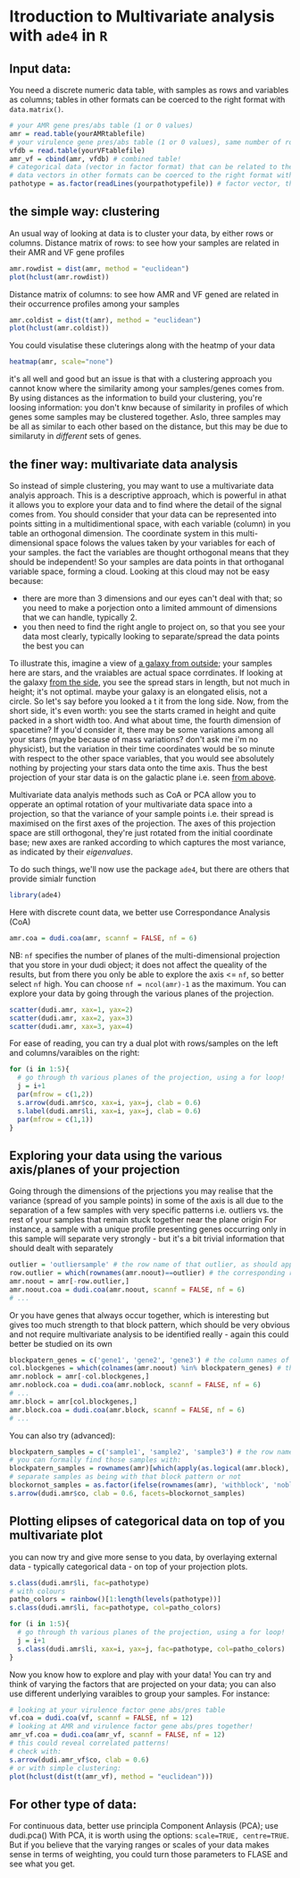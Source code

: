 # Itroduction to Multivariate analysis with `ade4` in `R`

## Input data: 
You need a discrete numeric data table, with samples as rows and variables as columns; tables in other formats can be coerced to the right format with `data.matrix()`.
```r
# your AMR gene pres/abs table (1 or 0 values)
amr = read.table(yourAMRtablefile)
# your virulence gene pres/abs table (1 or 0 values), same number of rows as AMR table
vfdb = read.table(yourVFtablefile) 
amr_vf = cbind(amr, vfdb) # combined table!
# categorical data (vector in factor format) that can be related to the above
# data vectors in other formats can be coerced to the right format with as.factor()
pathotype = as.factor(readLines(yourpathotypefile)) # factor vector, the same length as number of rows of AMR table
```

## the simple way: clustering 
An usual way of looking at data is to cluster your data, by either rows or columns.
Distance matrix of rows: to see how your samples are related in their AMR and VF gene profiles
```r
amr.rowdist = dist(amr, method = "euclidean")
plot(hclust(amr.rowdist))
```
Distance matrix of columns: to see how AMR and VF gened are related in their occurrence profiles among your samples 
```r
amr.coldist = dist(t(amr), method = "euclidean")
plot(hclust(amr.coldist))
```
You could visulatise these cluterings along with the heatmp of your data
```r
heatmap(amr, scale="none")
```
it's all well and good but an issue is that with a clustering approach you cannot know where the similarity among your samples/genes comes from. By using distances as the information to build your clustering, you're loosing information: you don't knw because of similarity in profiles of which genes some samples may be clustered together. Aslo, three samples may be all as similar to each other based on the distance, but this may be due to similaruty in _different_ sets of genes.

## the finer way: multivariate data analysis
So instead of simple clustering, you may want to use a multivariate data analyis approach.
This is a descriptive approach, which is powerful in athat it allows you to explore your data and to find where the detail of the signal comes from.
You should consider that your data can be represented into points sitting in a multidimentional space, with each variable (column) in you table an orthogonal dimension. The coordinate system in this multi-dimensional space folows the values taken by your variables for each of your samples. the fact the variables are thought orthogonal means that they should be independent!
So your samples are data points in that orthoganal variable space, forming a cloud. Looking at this cloud may not be easy because:
- there are more than 3 dimensions and our eyes can't deal with that; so you need to make a porjection onto a limited ammount of dimensions that we can handle, typically 2.
- you then need to find the right angle to project on, so that you see your data most clearly, typically looking to separate/spread the data points the best you can

To illustrate this, imagine a view of [a galaxy from outside](illustrations/1920px-Andromeda_Galaxy_(with_h-alpha).jpg); your samples here are stars, and the vraiables are actual space corrdinates. If looking at the galaxy [from the side](illustrations/potw1305a.jpg), you see the spread stars in length, but not much in height; it's not optimal. maybe your galaxy is an elongated elisis, not a circle. So let's say before you looked a t it from the long side. Now, from the short side, it's even worth: you see the starts cramed in height and quite packed in a short width too. And what about time, the fourth dimension of spacetime? If you'd consider it, there may be some variations among all your stars (maybe because of mass variations? don't ask me i'm no physicist), but the variation in their time coordinates would be so minute  with respect to the other space variables, that you would see absolutely nothing by projecting your stars data onto the time axis. Thus the best projection of your star data is on the galactic plane i.e. seen [from above](illustrations/milkywayfromtop.png).

Multivariate data analyis methods such as CoA or PCA allow you to opperate an optimal rotation of your multivariate data space into a projection, so that the variance of your sample points i.e. their spread is maximised on the first axes of the projection. The axes of this projection space are still orthogonal, they're just rotated from the initial coordinate base; new axes are ranked according to which captures the most variance, as indicated by their _eigenvalues_. 

To do such things, we'll now use the package `ade4`, but there are others that provide simialr function
```r
library(ade4)
```
Here with discrete count data, we better use Correspondance Analysis (CoA)
```r
amr.coa = dudi.coa(amr, scannf = FALSE, nf = 6)
```
NB: `nf` specifies the number of planes of the multi-dimensional projection that you store in your dudi object; it does not affect the queality of the results, but from there you only be able to explore the axis <= `nf`, so better select `nf` high. You can choose `nf = ncol(amr)-1` as the maximum.
You can explore your data by going through the various planes of the projection.
```r
scatter(dudi.amr, xax=1, yax=2)
scatter(dudi.amr, xax=2, yax=3)
scatter(dudi.amr, xax=3, yax=4)
```

For ease of reading, you can try a dual plot with rows/samples on the left and columns/varaibles on the right:
```r
for (i in 1:5){
  # go through th various planes of the projection, using a for loop!
  j = i+1
  par(mfrow = c(1,2))
  s.arrow(dudi.amr$co, xax=i, yax=j, clab = 0.6)
  s.label(dudi.amr$li, xax=i, yax=j, clab = 0.6)
  par(mfrow = c(1,1))
}
```

## Exploring your data using the various axis/planes of your projection

Going through the dimensions of the prjections you may realise that the variance (spread of you sample points) in some of the axis is all due to the separation of a few samples with very specific patterns i.e. outliers vs. the rest of your samples that remain stuck together near the plane origin
For instance, a sample with a unique profile presenting genes occurring only in this sample will separate very strongly - but it's a bit trivial information that should dealt with separately
```r
outlier = 'outliersample' # the row name of that outlier, as should appear on the plots above
row.outlier = which(rownames(amr.noout)==outlier) # the corresponding row number
amr.noout = amr[-row.outlier,]
amr.noout.coa = dudi.coa(amr.noout, scannf = FALSE, nf = 6)
# ...
```
Or you have genes that always occur together, which is interesting but gives too much strength to that block pattern, which should be very obvious and not require multivariate analysis to be identified really - again this could better be studied on its own
```r
blockpatern_genes = c('gene1', 'gene2', 'gene3') # the column names of those genes
col.blockgenes = which(colnames(amr.noout) %in% blockpatern_genes) # the corresponding column numbers
amr.noblock = amr[-col.blockgenes,]
amr.noblock.coa = dudi.coa(amr.noblock, scannf = FALSE, nf = 6)
# ...
amr.block = amr[col.blockgenes,]
amr.block.coa = dudi.coa(amr.block, scannf = FALSE, nf = 6)
# ...
```
You can also try (advanced):
```r
blockpatern_samples = c('sample1', 'sample2', 'sample3') # the row name of samples in which this block of genes occur
# you can formally find those samples with:
blockpatern_samples = rownames(amr)[which(apply(as.logical(amr.block), 1, all))]
# separate samples as being with that block pattern or not
blockornot_samples = as.factor(ifelse(rownames(amr), 'withblock', 'noblock'))
s.arrow(dudi.amr$co, clab = 0.6, facets=blockornot_samples)
```

## Plotting elipses of categorical data on top of you multivariate plot
you can now try and give more sense to you data, by overlaying external data - typically categorical data - on top of your projection plots.
```r
s.class(dudi.amr$li, fac=pathotype)
# with colours
patho_colors = rainbow()[1:length(levels(pathotype))]
s.class(dudi.amr$li, fac=pathotype, col=patho_colors)

for (i in 1:5){
  # go through th various planes of the projection, using a for loop!
  j = i+1
  s.class(dudi.amr$li, xax=i, yax=j, fac=pathotype, col=patho_colors)
}
```

Now you know how to explore and play with your data!
You can try and think of varying the factors that are projected on your data; you can also use different underlying varaibles to group your samples. For instance:
```r
# looking at your virulence factor gene abs/pres table
vf.coa = dudi.coa(vf, scannf = FALSE, nf = 12)
# looking at AMR and virulence factor gene abs/pres together!
amr_vf.coa = dudi.coa(amr_vf, scannf = FALSE, nf = 12)
# this could reveal correlated patterns!
# check with:
s.arrow(dudi.amr_vf$co, clab = 0.6)
# or with simple clustering:
plot(hclust(dist(t(amr_vf), method = "euclidean")))
```
## For other type of data:
For continuous data, better use principla Component Anlaysis (PCA); use dudi.pca()
With PCA, it is worth using the options: `scale=TRUE, centre=TRUE`. 
But if you believe that the varying ranges or scales of your data makes sense in terms of weighting, you could turn those parameters to FLASE and see what you get.
